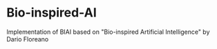 # Bio-inspired-AI
Implementation of BIAI based on "Bio-inspired Artificial Intelligence" by Dario Floreano
